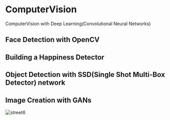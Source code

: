 # ComputerVision
ComputerVision with Deep Learning(Convolutional Neural Networks)

## Face Detection with OpenCV

## Building a Happiness Detector

## Object Detection with SSD(Single Shot Multi-Box Detector) network

## Image Creation with GANs

![street6](https://user-images.githubusercontent.com/30608533/47193724-2589b080-d35d-11e8-8753-e59ee9cb46cc.gif)
